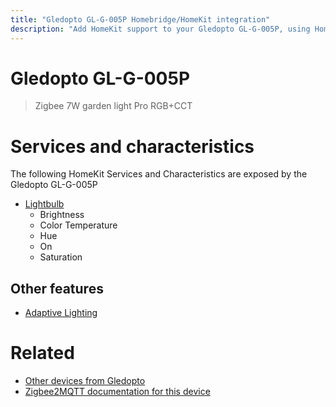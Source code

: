 ```yaml
---
title: "Gledopto GL-G-005P Homebridge/HomeKit integration"
description: "Add HomeKit support to your Gledopto GL-G-005P, using Homebridge, Zigbee2MQTT and homebridge-z2m."
---
```

<!---
This file has been GENERATED using src/docgen/docgen.ts
DO NOT EDIT THIS FILE MANUALLY!
-->
# Gledopto GL-G-005P
> Zigbee 7W garden light Pro RGB+CCT


# Services and characteristics
The following HomeKit Services and Characteristics are exposed by
the Gledopto GL-G-005P

* [Lightbulb](../../light.md)
  * Brightness
  * Color Temperature
  * Hue
  * On
  * Saturation

## Other features
* [Adaptive Lighting](../../light.md)

# Related
* [Other devices from Gledopto](../index.md#gledopto)
* [Zigbee2MQTT documentation for this device](https://www.zigbee2mqtt.io/devices/GL-G-005P.html)